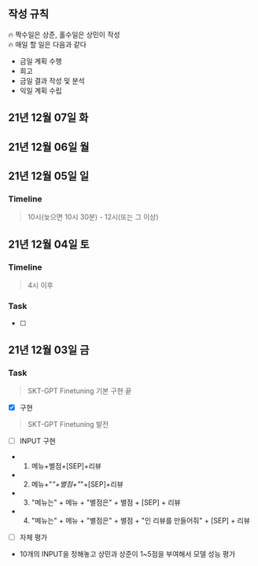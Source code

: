 ## 작성 규칙
🔥 짝수일은 상준, 홀수일은 상민이 작성  
🔥 매일 할 일은 다음과 같다
- 금일 계획 수행
- 회고
- 금일 결과 작성 및 분석
- 익일 계획 수립

## 21년 12월 07일 화

## 21년 12월 06일 월


## 21년 12월 05일 일
### Timeline
> 10시(늦으면 10시 30분) - 12시(또는 그 이상)

## 21년 12월 04일 토
### Timeline
> 4시 이후

### Task

- [ ] 

## 21년 12월 03일 금
### Task
> SKT-GPT Finetuning 기본 구현 끝
- [x] 구현

> SKT-GPT Finetuning 발전
- [ ] INPUT 구현
* 1. 메뉴+별점+[SEP]+리뷰
* 2. 메뉴+"*"+별점+"*"+[SEP]+리뷰
* 3. "메뉴는" + 메뉴 + "별점은" + 별점 + [SEP] + 리뷰
* 4. "메뉴는" + 메뉴 + "별점은" + 별점 + "인 리뷰를 만들어줘" + [SEP] + 리뷰

- [ ] 자체 평가
* 10개의 INPUT을 정해놓고 상민과 상준이 1~5점을 부여해서 모델 성능 평가
